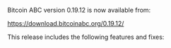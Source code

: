 Bitcoin ABC version 0.19.12 is now available from:

  <https://download.bitcoinabc.org/0.19.12/>

This release includes the following features and fixes:
